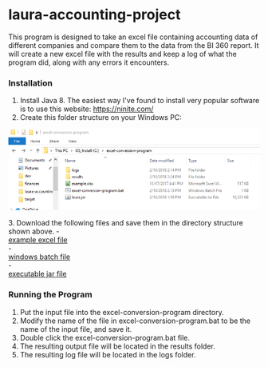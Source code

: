 # laura-accounting-project

This program is designed to take an excel file containing accounting data of different companies and compare them to the data from the BI 360 report. It will create a new excel file with the results and keep a log of what the program did, along with any errors it encounters.

### Installation
1. Install Java 8. The easiest way I've found to install very popular software is to use this website: https://ninite.com/
2. Create this folder structure on your Windows PC:
<p align="center"><img src="https://raw.githubusercontent.com/mmaynar1/laura-accounting-project/master/src/main/configuration/directoryStructure.PNG"/></p>
3. Download the following files and save them in the directory structure shown above.
- <div><a href="https://github.com/mmaynar1/laura-accounting-project/blob/master/src/main/configuration/example.xlsx">example excel file</a></div>
- <div><a href="https://github.com/mmaynar1/laura-accounting-project/blob/master/src/main/configuration/excel-conversion-program.bat">windows batch file</a></div>
- <div><a href="https://github.com/mmaynar1/laura-accounting-project/blob/master/src/main/configuration/laura.jar">executable jar file</a></div>

### Running the Program
1. Put the input file into the excel-conversion-program directory.
2. Modify the name of the file in excel-conversion-program.bat to be the name of the input file, and save it.
3. Double click the excel-conversion-program.bat file. 
4. The resulting output file will be located in the results folder.
5. The resulting log file will be located in the logs folder.


